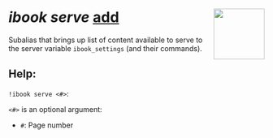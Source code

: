 <h1><i>ibook serve</i> <u>add</u><img align="right" src="../../../../Images/image.png" width="100px"></h1>

Subalias that brings up list of content available to serve to the server variable `ibook_settings` (and their commands).

## Help:
`!ibook serve <#>`:

`<#>` is an optional argument:
- `#`: Page number